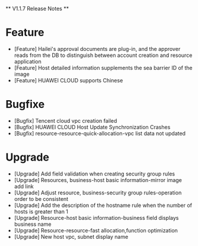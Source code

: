 ** V1.1.7 Release Notes **

# Feature
- [Feature] Hailei's approval documents are plug-in, and the approver reads from the DB to distinguish between account creation and resource application
- [Feature] Host detailed information supplements the sea barrier ID of the image
- [Feature] HUAWEI CLOUD supports Chinese

# Bugfixe
- [Bugfix] Tencent cloud vpc creation failed
- [Bugfix] HUAWEI CLOUD Host Update Synchronization Crashes
- [Bugfix] resource-resource-quick-allocation-vpc list data not updated

# Upgrade
- [Upgrade] Add field validation when creating security group rules
- [Upgrade] Resources, business-host basic information-mirror image add link
- [Upgrade] Adjust resource, business-security group rules-operation order to be consistent
- [Upgrade] Add the description of the hostname rule when the number of hosts is greater than 1
- [Upgrade] Resource-host basic information-business field displays business name
- [Upgrade] Resource-resource-fast allocation,function optimization
- [Upgrade] New host vpc, subnet display name
